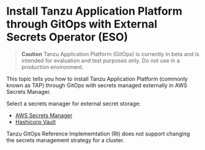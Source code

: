 # Install Tanzu Application Platform through GitOps with External Secrets Operator (ESO)

>**Caution** Tanzu Application Platform (GitOps) is currently in beta and is intended for evaluation and test purposes only. Do not use in a production environment.

<!-- TODO: use markdown-generated anchor values to ease navigating within VS Code (and validating links). -->

This topic tells you how to install Tanzu Application Platform (commonly known as TAP) 
through GitOps with secrets managed externally in AWS Secrets Manager. 

Select a secrets manager for external secret storage:

- [AWS Secrets Manager](eso/aws-secrets-manager.hbs.md)
- [Hashicorp Vault](eso/vault.hbs.md)

Tanzu GitOps Reference Implememtation (RI) does not support changing the secrets management strategy for a cluster.
